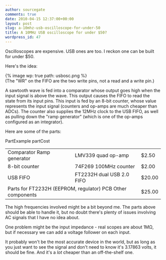 ```yaml
---
author: sourcegate
comments: true
date: 2010-04-15 12:37:00+00:00
layout: post
slug: a-10mhz-usb-oscilloscope-for-under-50
title: A 10MHz USB oscilloscope for under $50?
wordpress_id: 47
---
```


Oscilloscopes are expensive.  USB ones are too.  I reckon one can be built for under $50.



Here's the idea:



{% image wp: true path: usbosc.png %}  
(The "WR" on the FIFO are the two write pins, not a read and a write pin.)



A sawtooth wave is fed into a comparator whose output goes high when the input signal is above the wave.  This output causes the FIFO to read the state from its input pins.  This input is fed by an 8-bit counter, whose value represents the input signal (counters and op-amps are much cheaper than ADCs).  The counter also supplies the 12MHz clock to the USB FIFO, as well as pulling down the "ramp generator" (which is one of the op-amps configured as an integrator).



Here are some of the parts:



<table >
<tr >PartExample partCost
<tr >
<td >Comparator  
Ramp generator
<td >LMV339 quad op-amp
<td >$2.50
<tr >
<td >8-bit counter
<td >74F269 100MHz counter
<td >$2.00
<tr >
<td >USB FIFO
<td >FT2232H dual USB 2.0 FIFO
<td >$20.00
<tr >
<td colspan="2" >Parts for FT2232H (EEPROM, regulator)  
PCB  
Other components
<td >$25.00
</table>

The high frequencies involved might be a bit beyond me.  The parts above should be able to handle it, but no doubt there's plenty of issues involving AC signals that I have no idea about.



One problem might be the input impedance - real scopes are about 1MΩ, but if necessary we can add a voltage follower on each input.



It probably won't be the most accurate device in the world, but as long as you just want to see the signal and don't need to know it's 3.17863 volts, it should be fine.  And it's a _lot_ cheaper than an off-the-shelf one.
